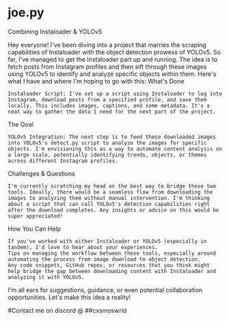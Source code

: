 # joe.py

Combining Instaloader & YOLOv5

Hey everyone! I've been diving into a project that marries the scraping capabilities of Instaloader with the object detection prowess of YOLOv5. So far, I've managed to get the Instaloader part up and running. The idea is to fetch posts from Instagram profiles and then sift through these images using YOLOv5 to identify and analyze specific objects within them. Here's what I have and where I'm hoping to go with this:
What's Done

    Instaloader Script: I've set up a script using Instaloader to log into Instagram, download posts from a specified profile, and save them locally. This includes images, captions, and some metadata. It's a neat way to gather the data I need for the next part of the project.

The Goal

    YOLOv5 Integration: The next step is to feed these downloaded images into YOLOv5's detect.py script to analyze the images for specific objects. I'm envisioning this as a way to automate content analysis on a large scale, potentially identifying trends, objects, or themes across different Instagram profiles.

Challenges & Questions

    I'm currently scratching my head on the best way to bridge these two tools. Ideally, there would be a seamless flow from downloading the images to analyzing them without manual intervention. I'm thinking about a script that can call YOLOv5's detection capabilities right after the download completes. Any insights or advice on this would be super appreciated!

How You Can Help

    If you've worked with either Instaloader or YOLOv5 (especially in tandem), I'd love to hear about your experiences.
    Tips on managing the workflow between these tools, especially around automating the process from image download to object detection.
    Any code snippets, GitHub repos, or resources that you think might help bridge the gap between downloading content with Instaloader and analyzing it with YOLOv5.

I'm all ears for suggestions, guidance, or even potential collaboration opportunities. Let's make this idea a reality!


#Contact me on discord @
##cxsmoswrld 
